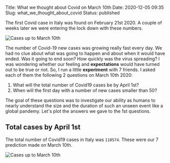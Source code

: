 Title: What we thought about Covid on March 10th
Date: 2020-12-05 09:35
Slug: what_we_thought_about_covid
Status: published

The first Covid case in Italy was found on February 21st 2020. A couple of weeks later we were entering the lock down with these numbers.

![Cases up to March 10th]({static}/images/cases_up_to_march_10.png)

The number of Covid-19 new cases was growing really fast every day. We had no clue about what was going to happen and about when it would have ended. Was it going to end soon? How quickly was the virus spreading? I was wondering whether our feeling and **expectations** would have turned out to be true or not. So, I run a little **experiment** with 7 friends. I asked each of them the following 2 questions on March 10th 2020:

1. What will the total number of Covid19 cases be by April 1st?
2. When will the first day with a number of new cases smaller than 50?

The goal of these questions was to investigate our ability as humans to nearly understand the size and the duration of such an unseen event like a global pandemy. Let's plot the answers we gave to the 1st questions.

## Total cases by April 1st

The total number of Covid19 cases in Italy was `110574`. These were our 7 prediction made on March 10th.

![Cases up to March 10th]({static}/images/prediction_cases_april_1.png)

